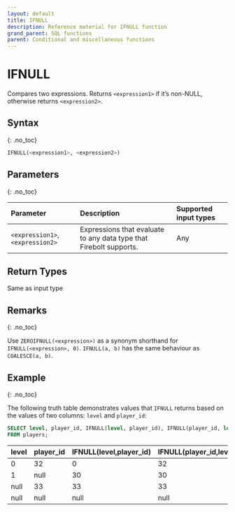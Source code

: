 ```yaml
---
layout: default
title: IFNULL
description: Reference material for IFNULL function
grand_parent: SQL functions
parent: Conditional and miscellaneous functions
---
```


# IFNULL
Compares two expressions. Returns `<expression1>` if it’s non-NULL, otherwise returns `<expression2>`.

## Syntax
{: .no_toc}

```sql
IFNULL(<expression1>, <expression2>)
```

## Parameters 
{: .no_toc}

| Parameter | Description | Supported input types | 
| :-------- | :---------- |:---------|
| `<expression1>`, `<expression2>` | Expressions that evaluate to any data type that Firebolt supports. | Any | 

## Return Types
Same as input type 

## Remarks
{: .no_toc}

Use `ZEROIFNULL(<expression>)` as a synonym shorthand for `IFNULL(<expression>, 0)`.
`IFNULL(a, b)` has the same behaviour as `COALESCE(a, b)`.

## Example
{: .no_toc}

The following truth table demonstrates values that `IFNULL` returns based on the values of two columns: `level` and `player_id`:

```sql
SELECT level, player_id, IFNULL(level, player_id), IFNULL(player_id, level)
FROM players;
```


| level     |   player_id    | IFNULL(level,player_id) | IFNULL(player_id,level) |
|:----------|:---------------|:------------------------|:------------------------|
| 0         | 32             | 0                       | 32                      |
| 1         | null           | 30                      | 30                      |
| null      | 33             | 33                      | 33                      |
| null      | null           | null                    | null                    |

